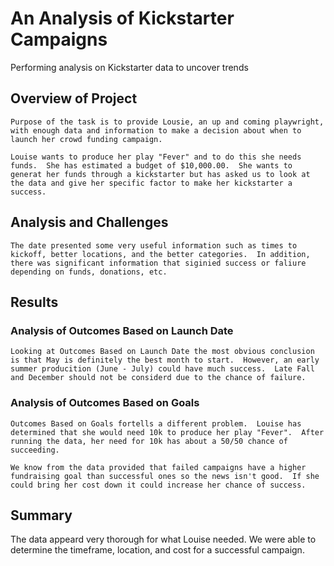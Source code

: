 # An Analysis of Kickstarter Campaigns

Performing analysis on Kickstarter data to uncover trends

## Overview of Project

	Purpose of the task is to provide Lousie, an up and coming playwright, with enough data and information to make a decision about when to launch her crowd funding campaign.

	Louise wants to produce her play "Fever" and to do this she needs funds.  She has estimated a budget of $10,000.00.  She wants to generat her funds through a kickstarter but has asked us to look at the data and give her specific factor to make her kickstarter a success.

## Analysis and Challenges

	The date presented some very useful information such as times to kickoff, better locations, and the better categories.  In addition, there was significant information that siginied success or faliure depending on funds, donations, etc.  

## Results

### Analysis of Outcomes Based on Launch Date

 	Looking at Outcomes Based on Launch Date the most obvious conclusion is that May is definitely the best month to start.  However, an early summer producition (June - July) could have much success.  Late Fall and December should not be considerd due to the chance of failure.

### Analysis of Outcomes Based on Goals

	Outcomes Based on Goals fortells a different problem.  Louise has determined that she would need 10k to produce her play "Fever".  After running the data, her need for 10k has about a 50/50 chance of succeeding.  

	We know from the data provided that failed campaigns have a higher fundraising goal than successful ones so the news isn't good.  If she could bring her cost down it could increase her chance of success.
  
## Summary

  The data appeard very thorough for what Louise needed.  We were able to determine the timeframe, location, and cost for a successful campaign.
